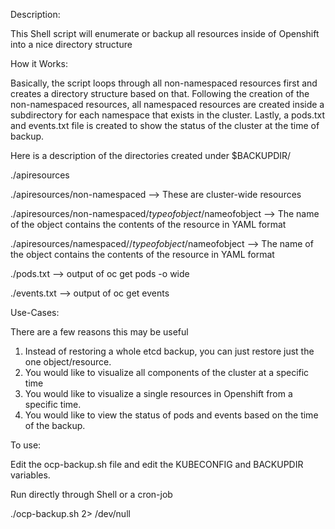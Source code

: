 Description:

This Shell script will enumerate or backup all resources inside of Openshift into a nice directory structure 

How it Works:

Basically, the script loops through all non-namespaced resources first and creates a directory structure based on that.  Following the creation of the non-namespaced resources, all namespaced resources are created inside a subdirectory for each namespace that exists in the cluster.  Lastly, a pods.txt and events.txt file is created to show the status of the cluster at the time of backup.

Here is a description of the directories created under $BACKUPDIR/<datetime>

  ./apiresources

  ./apiresources/non-namespaced --> These are cluster-wide resources

  ./apiresources/non-namespaced/$typeofobject/$nameofobject --> The name of the object contains the contents of the resource in YAML format 

  ./apiresources/namespaced/<namespace-name>/$typeofobject/$nameofobject --> The name of the object contains the contents of the resource in YAML format

  ./pods.txt --> output of oc get pods -o wide 

  ./events.txt --> output of oc get events
  
Use-Cases:

There are a few reasons this may be useful

1.  Instead of restoring a whole etcd backup, you can just restore just the one object/resource.
2.  You would like to visualize all components of the cluster at a specific time
3.  You would like to visualize a single resources in Openshift from a specific time.
4.  You would like to view the status of pods and events based on the time of the backup.


To use:

Edit the ocp-backup.sh file and edit the KUBECONFIG and BACKUPDIR variables.

Run directly through Shell or a cron-job

./ocp-backup.sh 2> /dev/null


